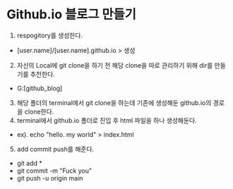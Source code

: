 # Github.io 블로그 만들기
1. respogitory를 생성한다.
*  [user.name]/[user.name].github.io > 생성
2. 자신의 Local에 git clone을 하기 전 해당 clone을 따로 관리하기 위해 dir를 만들기를 추천한다.
* G:\[github_blog]
3. 해당 폴더의 terminal에서 git clone을 하는데 기존에 생성해둔 github.io의 경로을 clone한다.
4. terminal에서 github.io 폴더로 진입 후 html 파일을 하나 생성해둔다.
* ex). echo "hello. my world" >  index.html
5. add commit push를 해준다.
* git add *
* git commit -m "Fuck you"
* git push -u origin main
